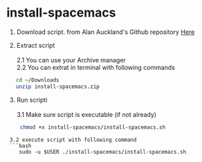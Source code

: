 # install-spacemacs

1. Download script. 
from Alan Auckland's Github repository [Here](https://github.com/alanauckland86/install-spacemacs/archive/master.zip)

2. Extract script <br /> <br />
  2.1 You can use your Archive manager <br />
  2.2 You can extrat in terminal with following commands
  ```bash
     cd ~/Downloads
     unzip install-spacemacs.zip
  ```
3. Run scripti <br /> <br />
   3.1 Make sure script is executable (if not already)
    ```bash
     chmod +x install-spacemacs/install-spacemacs.sh
  ```
   3.2 execute script with following command 
   ```bash
      sudo -u $USER ./install-spacemacs/install-spacemacs.sh
   ```
   